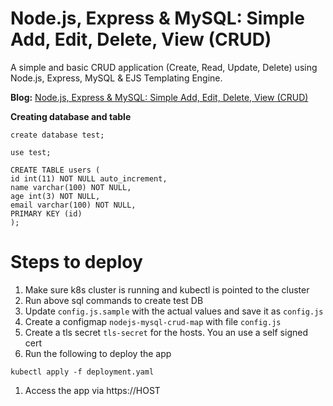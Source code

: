 Node.js, Express & MySQL: Simple Add, Edit, Delete, View (CRUD)
========

A simple and basic CRUD application (Create, Read, Update, Delete) using Node.js, Express, MySQL & EJS Templating Engine.

**Blog:** [Node.js, Express & MySQL: Simple Add, Edit, Delete, View (CRUD)](http://blog.chapagain.com.np/node-js-express-mysql-simple-add-edit-delete-view-crud/)

**Creating database and table**

```
create database test;

use test;

CREATE TABLE users (
id int(11) NOT NULL auto_increment,
name varchar(100) NOT NULL,
age int(3) NOT NULL,
email varchar(100) NOT NULL,
PRIMARY KEY (id)
);
```

# Steps to deploy

1. Make sure k8s cluster is running and kubectl is pointed to the cluster
1. Run above sql commands to create test DB
1. Update `config.js.sample` with the actual values and save it as `config.js`
1. Create a configmap `nodejs-mysql-crud-map` with file `config.js`
1. Create a tls secret `tls-secret` for the hosts. You an use a self signed cert
1. Run the following to deploy the app
```shell
kubectl apply -f deployment.yaml
```
1. Access the app via https://HOST

